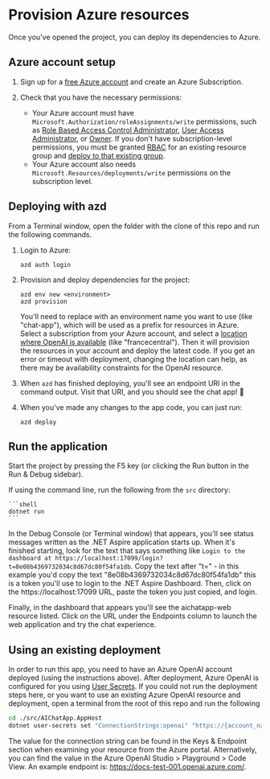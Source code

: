 # Provision Azure resources

Once you've opened the project, you can deploy its dependencies to Azure.

## Azure account setup

1. Sign up for a [free Azure account](https://azure.microsoft.com/free/) and create an Azure Subscription.
2. Check that you have the necessary permissions:

    * Your Azure account must have `Microsoft.Authorization/roleAssignments/write` permissions, such as [Role Based Access Control Administrator](https://learn.microsoft.com/azure/role-based-access-control/built-in-roles#role-based-access-control-administrator-preview), [User Access Administrator](https://learn.microsoft.com/azure/role-based-access-control/built-in-roles#user-access-administrator), or [Owner](https://learn.microsoft.com/azure/role-based-access-control/built-in-roles#owner). If you don't have subscription-level permissions, you must be granted [RBAC](https://learn.microsoft.com/azure/role-based-access-control/built-in-roles#role-based-access-control-administrator-preview) for an existing resource group and [deploy to that existing group](/docs/deploy_existing.md#resource-group).
    * Your Azure account also needs `Microsoft.Resources/deployments/write` permissions on the subscription level.

## Deploying with azd

From a Terminal window, open the folder with the clone of this repo and run the following commands.

1. Login to Azure:

    ```shell
    azd auth login
    ```

2. Provision and deploy dependencies for the project:

    ```shell
    azd env new <environment>
    azd provision
    ```

    You'll need to replace <environment> with an environment name you want to use (like "chat-app"), which will be used as a prefix for resources in Azure. Select a subscription from your Azure account, and select a [location where OpenAI is available](https://azure.microsoft.com/explore/global-infrastructure/products-by-region/?products=cognitive-services&regions=all) (like "francecentral"). Then it will provision the resources in your account and deploy the latest code. If you get an error or timeout with deployment, changing the location can help, as there may be availability constraints for the OpenAI resource.

3. When `azd` has finished deploying, you'll see an endpoint URI in the command output. Visit that URI, and you should see the chat app! 🎉

4. When you've made any changes to the app code, you can just run:

    ```shell
    azd deploy
    ```

## Run the application

Start the project by pressing the F5 key (or clicking the Run button in the Run & Debug sidebar).

If using the command line, run the following from the `src` directory:

    ```shell
    dotnet run
    ```

In the Debug Console (or Terminal window) that appears, you'll see status messages written as the .NET Aspire application starts up. When it's finished starting, look for the text that says something like `Login to the dashboard at https://localhost:17099/login?t=8e08b4369732034c8d67dc80f54fa1db`. Copy the text after "t=" - in this example you'd copy the text "8e08b4369732034c8d67dc80f54fa1db" this is a token you'll use to login to the .NET Aspire Dashboard. Then, click on the https://localhost:17099 URL, paste the token you just copied, and login.

Finally, in the dashboard that appears you'll see the aichatapp-web resource listed. Click on the URL under the Endpoints column to launch the web application and try the chat experience.

## Using an existing deployment

In order to run this app, you need to have an Azure OpenAI account deployed (using the instructions above). After deployment, Azure OpenAI is configured for you using [User Secrets](https://learn.microsoft.com/en-us/aspnet/core/security/app-secrets). If you could not run the deployment steps here, or you want to use an existing Azure OpenAI resource and deployment, open a terminal from the root of this repo and run the following

```bash
cd ./src/AIChatApp.AppHost
dotnet user-secrets set "ConnectionStrings:openai" "https://{account_name}.openai.azure.com/"
```

The value for the connection string can be found in the Keys & Endpoint section when examining your resource from the Azure portal. Alternatively, you can find the value in the Azure OpenAI Studio > Playground > Code View. An example endpoint is: https://docs-test-001.openai.azure.com/.